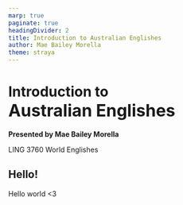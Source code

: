 ```yaml
---
marp: true
paginate: true
headingDivider: 2
title: Introduction to Australian Englishes
author: Mae Bailey Morella
theme: straya
---
```


# Introduction to <br>**<big>Australian Englishes</big>**

__Presented by Mae Bailey Morella__

LING 3760 World Englishes

<!-- Hello! -->

## Hello!

Hello world <3

